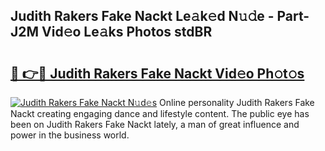 ## Judith Rakers Fake Nackt Le𝚊k𝚎d N𝚞𝚍e - Part-J2M Vid𝚎o Le𝚊ks Photos stdBR

# <h2><a href="http://fb2nv8.evod.top/?m=Judith+Rakers+Fake+Nackt">🔗 👉🔴 Judith Rakers Fake Nackt Vid𝚎o Ph𝚘t𝚘s</a></h2>

[![Judith Rakers Fake Nackt N𝚞d𝚎s](https://i.imgur.com/8V9OHl7.gif)](http://fb2nv8.evod.top/?m=Judith+Rakers+Fake+Nackt)
Online personality Judith Rakers Fake Nackt creating engaging dance and lifestyle content. The public eye has been on Judith Rakers Fake Nackt lately, a man of great influence and power in the business world. 
